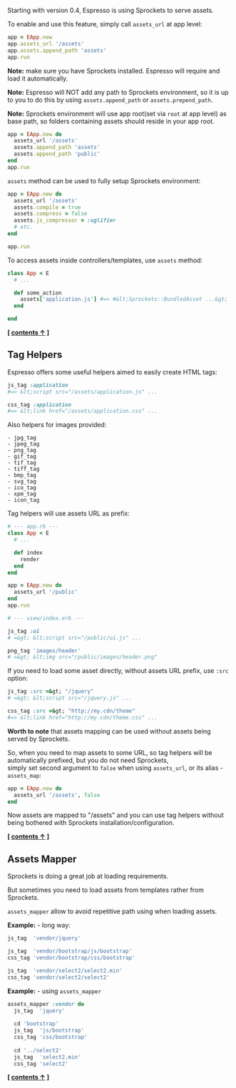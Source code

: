 
Starting with version 0.4, Espresso is using Sprockets to serve assets.

To enable and use this feature, simply call `assets_url` at app level:

```ruby
app = EApp.new
app.assets_url '/assets'
app.assets.append_path 'assets'
app.run
```

**Note:** make sure you have Sprockets installed. Espresso will require and load it automatically.

**Note:** Espresso will NOT add any path to Sprockets environment, so it is up to you to do this by using `assets.append_path` or `assets.prepend_path`.

**Note:** Sprockets environment will use app root(set via `root` at app level)
as base path, so folders containing assets should reside in your app root.

```ruby
app = EApp.new do
  assets_url '/assets'
  assets.append_path 'assets'
  assets.append_path 'public'
end
app.run
```

`assets` method can be used to fully setup Sprockets environment:

```ruby
app = EApp.new do
  assets_url '/assets'
  assets.compile = true
  assets.compress = false
  assets.js_compressor = :uglifier
  # etc.
end

app.run
```

To access assets inside controllers/templates, use `assets` method:

```ruby
class App < E
  # ...

  def some_action
    assets['application.js'] #=> #&lt;Sprockets::BundledAsset ...&gt;
  end

end
```


**[ [contents &uarr;](https://github.com/espresso/espresso#tutorial) ]**


Tag Helpers
---

Espresso offers some useful helpers aimed to easily create HTML tags:

```ruby
js_tag :application
#=> &lt;script src="/assets/application.js" ...

css_tag :application
#=> &lt;link href="/assets/application.css" ...
```

Also helpers for images provided:

    - jpg_tag
    - jpeg_tag
    - png_tag
    - gif_tag
    - tif_tag
    - tiff_tag
    - bmp_tag
    - svg_tag
    - ico_tag
    - xpm_tag
    - icon_tag


Tag helpers will use assets URL as prefix:

```ruby
# --- app.rb ---
class App < E
  # ...

  def index
    render
  end
end

app = EApp.new do
  assets_url '/public'
end
app.run

# --- view/index.erb ---

js_tag :ui
# =&gt; &lt;script src="/public/ui.js" ...

png_tag 'images/header'
# =&gt; &lt;img src="/public/images/header.png"
```

If you need to load some asset directly, without assets URL prefix, use `:src` option:

```ruby
js_tag :src =&gt; "/jquery"
# =&gt; &lt;script src="/jquery.js" ...

css_tag :src =&gt; "http://my.cdn/theme"
#=> &lt;link href="http://my.cdn/theme.css" ...
```


**Worth to note** that assets mapping can be used without assets being served by Sprockets.

So, when you need to map assets to some URL, so tag helpers will be
automatically prefixed, but you do not need Sprockets,<br>simply set second
argument to `false` when using `assets_url`, or its alias - `assets_map`:

```ruby
app = EApp.new do
  assets_url '/assets', false
end
```

Now assets are mapped to "/assets" and you can use tag helpers without 
being bothered with Sprockets installation/configuration.


**[ [contents &uarr;](https://github.com/espresso/espresso#tutorial) ]**

Assets Mapper
---

Sprockets is doing a great job at loading requirements.

But sometimes you need to load assets from templates rather from Sprockets.

`assets_mapper` allow to avoid repetitive path using when loading assets.

**Example:** - long way:

```ruby
js_tag  'vendor/jquery'

js_tag  'vendor/bootstrap/js/bootstrap'
css_tag 'vendor/bootstrap/css/bootstrap'

js_tag  'vendor/select2/select2.min'
css_tag 'vendor/select2/select2'
```

**Example:** - using `assets_mapper`

```ruby
assets_mapper :vendor do
  js_tag  'jquery'
  
  cd 'bootstrap'
  js_tag  'js/bootstrap'
  css_tag 'css/bootstrap'
  
  cd '../select2'
  js_tag  'select2.min'
  css_tag 'select2'
```

**[ [contents &uarr;](https://github.com/espresso/espresso#tutorial) ]**




